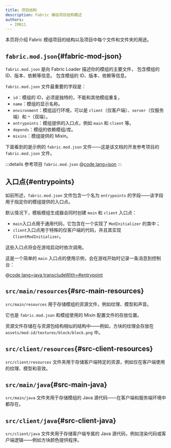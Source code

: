 ```yaml
---
title: 项目结构
description: Fabric 模组项目结构概述
authors:
  - IMB11
---
```


本页将介绍 Fabric 模组项目的结构以及项目中每个文件和文件夹的用途。

## `fabric.mod.json`{#fabric-mod-json}

`fabric.mod.json` 是向 Fabric Loader 描述你的模组的主要文件， 包含模组的 ID、版本、依赖等信息。 包含模组的 ID、版本、依赖等信息。

`fabric.mod.json` 文件最重要的字段是：

- `id`：模组的 ID，必须是独特的，不能和其他模组重复。
- `name`：模组的显示名称。
- `environment`：模组运行环境，可以是 `client`（仅客户端）、`server`（仅服务端）和 `*`（双端）。
- `entrypoints`：模组提供的入口点，例如 `main` 和 `client` 等。
- `depends`：模组的依赖模组/库。
- `mixins`：模组提供的 Mixin。

下面看到的是示例的 `fabric.mod.json` 文件——这是该文档的开发参考项目的 `fabric.mod.json` 文件。

:::details 参考项目 `fabric.mod.json`
@[code lang=json](@/reference/latest/src/main/resources/fabric.mod.json)
:::

## 入口点{#entrypoints}

如前所述，`fabric.mod.json` 文件包含一个名为 `entrypoints` 的字段——该字段用于指定你的模组提供的入口点。

默认情况下，模板模组生成器会同时创建 `main` 和 `client` 入口点：

- `main`入口点用于通用代码，它包含在一个实现了 `ModInitializer` 的类中；
- `client`入口点用于特殊的仅客户端的代码，并且其实现 `ClientModInitializer`。

这些入口点将会在游戏启动时依次调用。

这是一个简单的 `main` 入口点的使用示例，会在游戏开始时记录一条消息到控制台：

@[code lang=java transcludeWith=#entrypoint](@/reference/latest/src/main/java/com/example/docs/FabricDocsReference.java)

## `src/main/resources`{#src-main-resources}

`src/main/resources` 用于存储模组的资源文件，例如纹理、模型和声音。

它也是 `fabric.mod.json` 和模组使用的 Mixin 配置文件的存放位置。

资源文件存储在与资源包结构相似的结构中——例如，方块的纹理会存放在 `assets/mod-id/textures/block/block.png` 中。

## `src/client/resources`{#src-client-resources}

`src/client/resources` 文件夹用于存储客户端特定的资源，例如仅在客户端使用的纹理、模型和音效。

## `src/main/java`{#src-main-java}

`src/main/java` 文件夹用于存储模组的 Java 源代码——在客户端和服务端环境中都存在。

## `src/client/java`{#src-client-java}

`src/client/java` 文件夹用于存储客户端专属的 Java 源代码，例如渲染代码或客户端逻辑——例如方块颜色提供程序。
